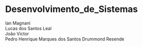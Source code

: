 # Desenvolvimento_de_Sistemas
Ian Magnani  
Lucas dos Santos Leal  
João Victor  
Pedro Henrique Marques dos Santos Drummond Resende

